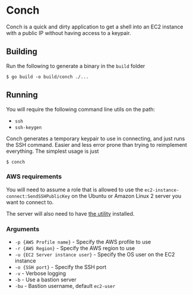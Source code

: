 # Conch
Conch is a quick and dirty application to get a shell into an EC2 instance with a public IP without having access
to a keypair.

## Building
Run the following to generate a binary in the `build` folder
```shell
$ go build -o build/conch ./...
```

## Running
You will require the following command line utils on the path:
* `ssh`
* `ssh-keygen`

Conch generates a temporary keypair to use in connecting, and just runs the SSH command. Easier
and less error prone than trying to reimplement everything. The simplest usage is just
```shell
$ conch
```

### AWS requirements
You will need to assume a role that is allowed to use the `ec2-instance-connect:SendSSHPublicKey` on
the Ubuntu or Amazon Linux 2 server you want to connect to. 

The server will also need to have 
[the utility](https://docs.aws.amazon.com/AWSEC2/latest/UserGuide/ec2-instance-connect-set-up.html#ec2-instance-connect-install)
installed. 

### Arguments
* `-p {AWS Profile name}` - Specify the AWS profile to use
* `-r {AWS Region}` - Specify the AWS region to use
* `-u {EC2 Server instance user}` - Specify the OS user on the EC2 instance
* `-o {SSH port}` - Specify the SSH port
* `-v` - Verbose logging
* `-b` - Use a bastion server
* `-bu` - Bastion username, default `ec2-user`